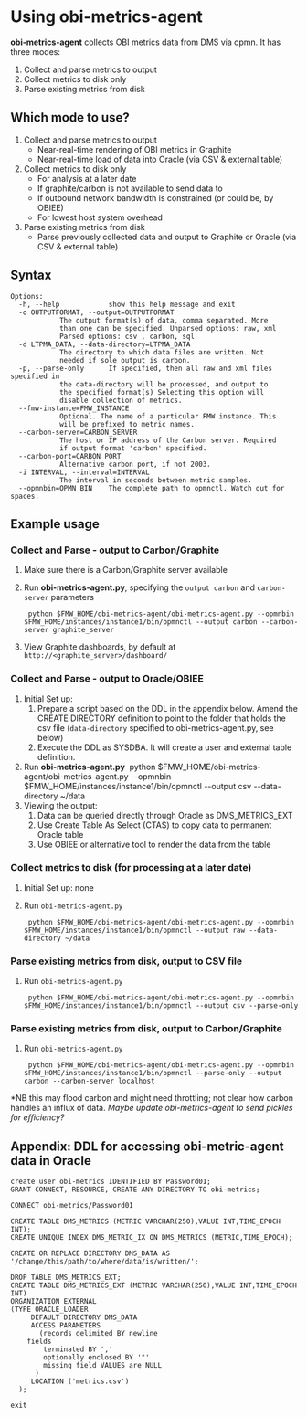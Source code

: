 # Using obi-metrics-agent

**obi-metrics-agent** collects OBI metrics data from DMS via opmn. It has three modes:  

1. Collect and parse metrics to output
2. Collect metrics to disk only
3. Parse existing metrics from disk

## Which mode to use?

1. Collect and parse metrics to output
	* Near-real-time rendering of OBI metrics in Graphite
	* Near-real-time load of data into Oracle (via CSV & external table)
2. Collect metrics to disk only
	* For analysis at a later date
	* If graphite/carbon is not available to send data to
	* If outbound network bandwidth is constrained (or could be, by OBIEE)
	* For lowest host system overhead
3. Parse existing metrics from disk
	* Parse previously collected data and output to Graphite or Oracle (via CSV & external table)

## Syntax

	Options:
	  -h, --help            show this help message and exit
	  -o OUTPUTFORMAT, --output=OUTPUTFORMAT
				The output format(s) of data, comma separated. More
				than one can be specified. Unparsed options: raw, xml
				Parsed options: csv , carbon, sql
	  -d LTPMA_DATA, --data-directory=LTPMA_DATA
				The directory to which data files are written. Not
				needed if sole output is carbon.
	  -p, --parse-only      If specified, then all raw and xml files specified in
				the data-directory will be processed, and output to
				the specified format(s) Selecting this option will
				disable collection of metrics.
	  --fmw-instance=FMW_INSTANCE
				Optional. The name of a particular FMW instance. This
				will be prefixed to metric names.
	  --carbon-server=CARBON_SERVER
				The host or IP address of the Carbon server. Required
				if output format 'carbon' specified.
	  --carbon-port=CARBON_PORT
				Alternative carbon port, if not 2003.
	  -i INTERVAL, --interval=INTERVAL
				The interval in seconds between metric samples.
	  --opmnbin=OPMN_BIN    The complete path to opmnctl. Watch out for spaces.

## Example usage

### Collect and Parse - output to Carbon/Graphite

1. Make sure there is a Carbon/Graphite server available 
3. Run **obi-metrics-agent.py**, specifying the `output carbon` and `carbon-server` parameters

		python $FMW_HOME/obi-metrics-agent/obi-metrics-agent.py --opmnbin $FMW_HOME/instances/instance1/bin/opmnctl --output carbon --carbon-server graphite_server
4. View Graphite dashboards, by default at `http://<graphite_server>/dashboard/`

### Collect and Parse - output to Oracle/OBIEE

1. Initial Set up:
	1. Prepare a script based on the DDL in the appendix below. Amend the CREATE DIRECTORY definition to point to the folder that holds the csv file (`data-directory` specified to obi-metrics-agent.py, see below)
	2. Execute the DDL as SYSDBA. It will create a user and external table definition.
3. Run **obi-metrics-agent.py** 
		python $FMW_HOME/obi-metrics-agent/obi-metrics-agent.py --opmnbin $FMW_HOME/instances/instance1/bin/opmnctl --output csv --data-directory ~/data
4. Viewing the output:
	1. Data can be queried directly through Oracle as DMS_METRICS_EXT
	2. Use Create Table As Select (CTAS) to copy data to permanent Oracle table
	3. Use OBIEE or alternative tool to render the data from the table
		
### Collect metrics to disk (for processing at a later date)
1. Initial Set up: none
3. Run `obi-metrics-agent.py`

		python $FMW_HOME/obi-metrics-agent/obi-metrics-agent.py --opmnbin $FMW_HOME/instances/instance1/bin/opmnctl --output raw --data-directory ~/data

### Parse existing metrics from disk, output to CSV file
1. Run `obi-metrics-agent.py`

		python $FMW_HOME/obi-metrics-agent/obi-metrics-agent.py --opmnbin $FMW_HOME/instances/instance1/bin/opmnctl --output csv --parse-only

### Parse existing metrics from disk, output to Carbon/Graphite
1. Run `obi-metrics-agent.py`
	
		python $FMW_HOME/obi-metrics-agent/obi-metrics-agent.py --opmnbin $FMW_HOME/instances/instance1/bin/opmnctl --parse-only --output carbon --carbon-server localhost 
*NB this may flood carbon and might need throttling; not clear how carbon handles an influx of data. *Maybe update obi-metrics-agent to send pickles for efficiency?*

## Appendix: DDL for accessing obi-metric-agent data in Oracle

	create user obi-metrics IDENTIFIED BY Password01;
	GRANT CONNECT, RESOURCE, CREATE ANY DIRECTORY TO obi-metrics;

	CONNECT obi-metrics/Password01

	CREATE TABLE DMS_METRICS (METRIC VARCHAR(250),VALUE INT,TIME_EPOCH INT);
	CREATE UNIQUE INDEX DMS_METRIC_IX ON DMS_METRICS (METRIC,TIME_EPOCH);

	CREATE OR REPLACE DIRECTORY DMS_DATA AS '/change/this/path/to/where/data/is/written/';

	DROP TABLE DMS_METRICS_EXT;
	CREATE TABLE DMS_METRICS_EXT (METRIC VARCHAR(250),VALUE INT,TIME_EPOCH INT)
	ORGANIZATION EXTERNAL
	(TYPE ORACLE_LOADER
	     DEFAULT DIRECTORY DMS_DATA
	     ACCESS PARAMETERS
	       (records delimited BY newline
		fields
		    terminated BY ','
		    optionally enclosed BY '"'
		    missing field VALUES are NULL
	      )
	     LOCATION ('metrics.csv')
	  );

	exit


